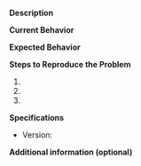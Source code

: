 <!--- Provide a general summary of the issue in the Title above -->

**Description**
<!-- Briefly describe the problem you are having in a few paragraphs. -->

**Current Behavior**
<!--- Tell us what happens instead of the expected behavior -->

**Expected Behavior**
<!--- Tell us what should happen -->

**Steps to Reproduce the Problem**
<!--- Provide a link to a live example, or an unambiguous set of steps to -->
<!--- reproduce this bug. Include code to reproduce, if relevant -->
1.
2.
3.

**Specifications**
<!--- Tell us the version of the package you're currently using -->
- Version:

**Additional information (optional)**
<!--- Tell us additional information you might have regarding the issue -->
